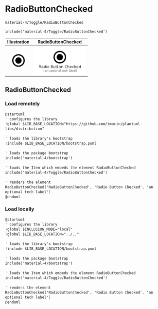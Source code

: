 # RadioButtonChecked


```text
material-4/Toggle/RadioButtonChecked
```

```text
include('material-4/Toggle/RadioButtonChecked')
```



| Illustration | RadioButtonChecked |
| :---: | :---: |
| ![illustration for Illustration](../../material-4/Toggle/RadioButtonChecked.png) | ![illustration for RadioButtonChecked](../../material-4/Toggle/RadioButtonChecked.Local.png) |




## RadioButtonChecked

### Load remotely
```plantuml
@startuml
' configures the library
!global $LIB_BASE_LOCATION="https://github.com/tmorin/plantuml-libs/distribution"

' loads the library's bootstrap
!include $LIB_BASE_LOCATION/bootstrap.puml

' loads the package bootstrap
include('material-4/bootstrap')

' loads the Item which embeds the element RadioButtonChecked
include('material-4/Toggle/RadioButtonChecked')

' renders the element
RadioButtonChecked('RadioButtonChecked', 'Radio Button Checked', 'an optional tech label')
@enduml
```

### Load locally
```plantuml
@startuml
' configures the library
!global $INCLUSION_MODE="local"
!global $LIB_BASE_LOCATION="../.."

' loads the library's bootstrap
!include $LIB_BASE_LOCATION/bootstrap.puml

' loads the package bootstrap
include('material-4/bootstrap')

' loads the Item which embeds the element RadioButtonChecked
include('material-4/Toggle/RadioButtonChecked')

' renders the element
RadioButtonChecked('RadioButtonChecked', 'Radio Button Checked', 'an optional tech label')
@enduml
```

